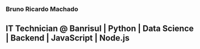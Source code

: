 ### Bruno Ricardo Machado
## IT Technician @ Banrisul | Python | Data Science | Backend | JavaScript | Node.js
